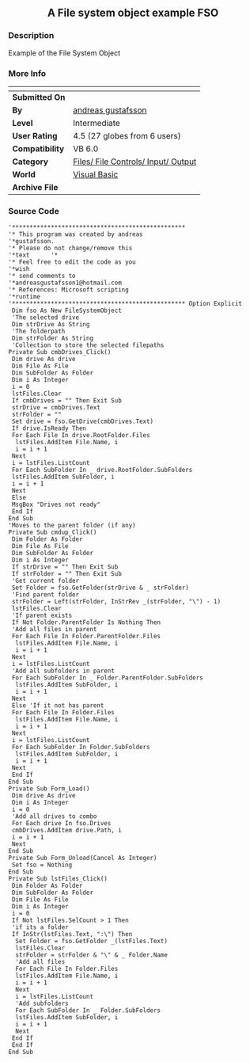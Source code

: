 ﻿<div align="center">

## A File system object example FSO


</div>

### Description

Example of the File System Object
 
### More Info
 


<span>             |<span>
---                |---
**Submitted On**   |
**By**             |[andreas gustafsson](https://github.com/Planet-Source-Code/PSCIndex/blob/master/ByAuthor/andreas-gustafsson.md)
**Level**          |Intermediate
**User Rating**    |4.5 (27 globes from 6 users)
**Compatibility**  |VB 6\.0
**Category**       |[Files/ File Controls/ Input/ Output](https://github.com/Planet-Source-Code/PSCIndex/blob/master/ByCategory/files-file-controls-input-output__1-3.md)
**World**          |[Visual Basic](https://github.com/Planet-Source-Code/PSCIndex/blob/master/ByWorld/visual-basic.md)
**Archive File**   |[](https://github.com/Planet-Source-Code/andreas-gustafsson-a-file-system-object-example-fso__1-11838/archive/master.zip)





### Source Code

```
'*************************************************
'* This program was created by andreas
'*gustafsson.
'* Please do not change/remove this
'*text      '*
'* Feel free to edit the code as you
'*wish
'* send comments to
'*andreasgustafsson1@hotmail.com
'* References: Microsoft scripting
'*runtime
'************************************************* Option Explicit
 Dim fso As New FileSystemObject
 'The selected drive
 Dim strDrive As String
 'The folderpath
 Dim strFolder As String
 'Collection to store the selected filepaths
Private Sub cmbDrives_Click()
 Dim drive As drive
 Dim File As File
 Dim SubFolder As Folder
 Dim i As Integer
 i = 0
 lstFiles.Clear
 If cmbDrives = "" Then Exit Sub
 strDrive = cmbDrives.Text
 strFolder = ""
 Set drive = fso.GetDrive(cmbDrives.Text)
 If drive.IsReady Then
 For Each File In drive.RootFolder.Files
  lstFiles.AddItem File.Name, i
  i = i + 1
 Next
 i = lstFiles.ListCount
 For Each SubFolder In _ drive.RootFolder.SubFolders
 lstFiles.AddItem SubFolder, i
 i = i + 1
 Next
 Else
 MsgBox "Drives not ready"
 End If
End Sub
'Moves to the parent folder (if any)
Private Sub cmdup_Click()
 Dim Folder As Folder
 Dim File As File
 Dim SubFolder As Folder
 Dim i As Integer
 If strDrive = "" Then Exit Sub
 If strFolder = "" Then Exit Sub
 'Get current folder
 Set Folder = fso.GetFolder(strDrive & _ strFolder)
 'Find parent folder
 strFolder = Left(strFolder, InStrRev _(strFolder, "\") - 1)
 lstFiles.Clear
 'If parent exists
 If Not Folder.ParentFolder Is Nothing Then
 'Add all files in parent
 For Each File In Folder.ParentFolder.Files
  lstFiles.AddItem File.Name, i
  i = i + 1
 Next
 i = lstFiles.ListCount
 'Add all subfolders in parent
 For Each SubFolder In _ Folder.ParentFolder.SubFolders
  lstFiles.AddItem SubFolder, i
  i = i + 1
 Next
 Else 'If it not has parent
 For Each File In Folder.Files
  lstFiles.AddItem File.Name, i
  i = i + 1
 Next
 i = lstFiles.ListCount
 For Each SubFolder In Folder.SubFolders
  lstFiles.AddItem SubFolder, i
  i = i + 1
 Next
 End If
End Sub
Private Sub Form_Load()
 Dim drive As drive
 Dim i As Integer
 i = 0
 'Add all drives to combo
 For Each drive In fso.Drives
 cmbDrives.AddItem drive.Path, i
 i = i + 1
 Next
End Sub
Private Sub Form_Unload(Cancel As Integer)
 Set fso = Nothing
End Sub
Private Sub lstFiles_Click()
 Dim Folder As Folder
 Dim SubFolder As Folder
 Dim File As File
 Dim i As Integer
 i = 0
 If Not lstFiles.SelCount > 1 Then
 'if its a folder
 If InStr(lstFiles.Text, ":\") Then
  Set Folder = fso.GetFolder _(lstFiles.Text)
  lstFiles.Clear
  strFolder = strFolder & "\" & _ Folder.Name
  'Add all files
  For Each File In Folder.Files
  lstFiles.AddItem File.Name, i
  i = i + 1
  Next
  i = lstFiles.ListCount
  'Add subfolders
  For Each SubFolder In _ Folder.SubFolders
  lstFiles.AddItem SubFolder, i
  i = i + 1
  Next
 End If
 End If
End Sub
```

